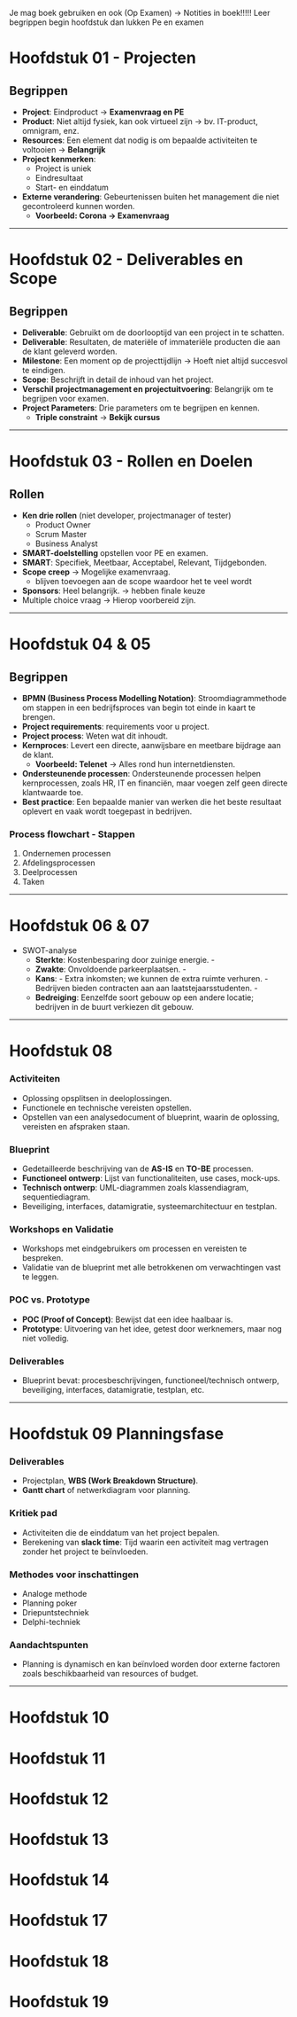 Je mag boek gebruiken en ook (Op Examen) -> Notities in boek!!!!!
Leer begrippen begin hoofdstuk dan lukken Pe en examen

# Hoofdstuk 01 - Projecten

## Begrippen

- **Project**: Eindproduct -> **Examenvraag en PE**
- **Product**: Niet altijd fysiek, kan ook virtueel zijn -> bv. IT-product, omnigram, enz.
- **Resources**: Een element dat nodig is om bepaalde activiteiten te voltooien -> **Belangrijk**
- **Project kenmerken**:
    - Project is uniek
    - Eindresultaat
    - Start- en einddatum
- **Externe verandering**: Gebeurtenissen buiten het management die niet gecontroleerd kunnen worden.
    - **Voorbeeld: Corona -> Examenvraag**

---

# Hoofdstuk 02 - Deliverables en Scope

## Begrippen

- **Deliverable**: Gebruikt om de doorlooptijd van een project in te schatten.
- **Deliverable**: Resultaten, de materiële of immateriële producten die aan de klant geleverd worden.
- **Milestone**: Een moment op de projecttijdlijn -> Hoeft niet altijd succesvol te eindigen.
- **Scope**: Beschrijft in detail de inhoud van het project.
- **Verschil projectmanagement en projectuitvoering**: Belangrijk om te begrijpen voor examen.
- **Project Parameters**: Drie parameters om te begrijpen en kennen.
    - **Triple constraint** -> **Bekijk cursus**

---

# Hoofdstuk 03 - Rollen en Doelen

## Rollen

- **Ken drie rollen** (niet developer, projectmanager of tester) 
	- Product Owner
	- Scrum Master
	- Business Analyst
- **SMART-doelstelling** opstellen voor PE en examen.
- **SMART**: Specifiek, Meetbaar, Acceptabel, Relevant, Tijdgebonden.
- **Scope creep** -> Mogelijke examenvraag.
	- blijven toevoegen aan de scope waardoor het te veel wordt
- **Sponsors**: Heel belangrijk. -> hebben finale keuze
- Multiple choice vraag -> Hierop voorbereid zijn.

---

# Hoofdstuk 04 & 05

## Begrippen

- **BPMN (Business Process Modelling Notation)**: Stroomdiagrammethode om stappen in een bedrijfsproces van begin tot einde in kaart te brengen.
- **Project requirements**: requirements voor u project.
- **Project process**: Weten wat dit inhoudt.
- **Kernproces**: Levert een directe, aanwijsbare en meetbare bijdrage aan de klant.
    - **Voorbeeld: Telenet** -> Alles rond hun internetdiensten.
- **Ondersteunende processen**: Ondersteunende processen helpen kernprocessen, zoals HR, IT en financiën, maar voegen zelf geen directe klantwaarde toe.
- **Best practice**: Een bepaalde manier van werken die het beste resultaat oplevert en vaak wordt toegepast in bedrijven.

### Process flowchart - Stappen

1. Ondernemen processen
2. Afdelingsprocessen
3. Deelprocessen
4. Taken

---

# Hoofdstuk 06 & 07
- SWOT-analyse 
	- **Sterkte**: Kostenbesparing door zuinige energie. - 
	- **Zwakte**: Onvoldoende parkeerplaatsen. - 
	- **Kans**: - Extra inkomsten; we kunnen de extra ruimte verhuren. - Bedrijven bieden contracten aan aan laatstejaarsstudenten. - 
	 - **Bedreiging**: Eenzelfde soort gebouw op een andere locatie; bedrijven in de buurt verkiezen dit gebouw.

---


# Hoofdstuk 08

### Activiteiten
- Oplossing opsplitsen in deeloplossingen.
- Functionele en technische vereisten opstellen.
- Opstellen van een analysedocument of blueprint, waarin de oplossing, vereisten en afspraken staan.

### Blueprint
- Gedetailleerde beschrijving van de **AS-IS** en **TO-BE** processen.
- **Functioneel ontwerp**: Lijst van functionaliteiten, use cases, mock-ups.
- **Technisch ontwerp**: UML-diagrammen zoals klassendiagram, sequentiediagram.
- Beveiliging, interfaces, datamigratie, systeemarchitectuur en testplan.

### Workshops en Validatie
- Workshops met eindgebruikers om processen en vereisten te bespreken.
- Validatie van de blueprint met alle betrokkenen om verwachtingen vast te leggen.

### POC vs. Prototype
- **POC (Proof of Concept)**: Bewijst dat een idee haalbaar is.
- **Prototype**: Uitvoering van het idee, getest door werknemers, maar nog niet volledig.

### Deliverables
- Blueprint bevat: procesbeschrijvingen, functioneel/technisch ontwerp, beveiliging, interfaces, datamigratie, testplan, etc.

---

# Hoofdstuk 09 Planningsfase

### Deliverables
- Projectplan, **WBS (Work Breakdown Structure)**.
- **Gantt chart** of netwerkdiagram voor planning.

### Kritiek pad
- Activiteiten die de einddatum van het project bepalen.
- Berekening van **slack time**: Tijd waarin een activiteit mag vertragen zonder het project te beïnvloeden.

### Methodes voor inschattingen
- Analoge methode
- Planning poker
- Driepuntstechniek
- Delphi-techniek

### Aandachtspunten
- Planning is dynamisch en kan beïnvloed worden door externe factoren zoals beschikbaarheid van resources of budget.

--- 

# Hoofdstuk 10

# Hoofdstuk 11

# Hoofdstuk 12

# Hoofdstuk 13

# Hoofdstuk 14

# Hoofdstuk 17

# Hoofdstuk 18

# Hoofdstuk 19